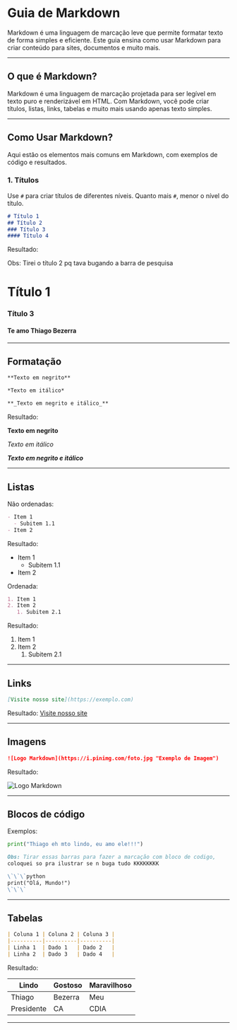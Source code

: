 # Guia de Markdown

Markdown é uma linguagem de marcação leve que permite formatar texto de forma simples e eficiente. Este guia ensina como usar Markdown para criar conteúdo para sites, documentos e muito mais.

---

## O que é Markdown?

Markdown é uma linguagem de marcação projetada para ser legível em texto puro e renderizável em HTML. Com Markdown, você pode criar títulos, listas, links, tabelas e muito mais usando apenas texto simples.

---

## Como Usar Markdown?

Aqui estão os elementos mais comuns em Markdown, com exemplos de código e resultados.

### 1. **Títulos**

Use `#` para criar títulos de diferentes níveis. Quanto mais `#`, menor o nível do título.

```markdown
# Título 1
## Título 2
### Título 3
#### Título 4
```
Resultado:

Obs: Tirei o título 2 pq tava bugando a barra de pesquisa

# Título 1
### Título 3
#### Te amo Thiago Bezerra

---

## Formatação

```markdown
**Texto em negrito**

*Texto em itálico*

**_Texto em negrito e itálico_**
```

Resultado:

**Texto em negrito**

*Texto em itálico*

**_Texto em negrito e itálico_**

---

## Listas

Não ordenadas:
```markdown
- Item 1
  - Subitem 1.1
- Item 2
```
Resultado:
- Item 1
  - Subitem 1.1
- Item 2

Ordenada:
```markdown
1. Item 1
2. Item 2
   1. Subitem 2.1
```

Resultado:

1. Item 1
2. Item 2
   1. Subitem 2.1

---

## Links

```markdown
[Visite nosso site](https://exemplo.com)
```

Resultado:
[Visite nosso site](https://www.youtube.com/watch?v=oW6jAljnBrI)

---

## Imagens

```markdown
![Logo Markdown](https://i.pinimg.com/foto.jpg "Exemplo de Imagem")
```

Resultado:

![Logo Markdown](https://i.pinimg.com/736x/b4/a0/39/b4a0395737596eea8a92800906052c90.jpg "Exemplo de Imagem")

---

## Blocos de código

Exemplos:

```python
print("Thiago eh mto lindo, eu amo ele!!!")
```

```markdown
Obs: Tirar essas barras para fazer a marcação com bloco de codigo, 
coloquei so pra ilustrar se n buga tudo KKKKKKKK

\`\`\`python
print("Olá, Mundo!")
\`\`\`
```

---

## Tabelas

```markdown
| Coluna 1 | Coluna 2 | Coluna 3 |
|----------|----------|----------|
| Linha 1  | Dado 1   | Dado 2   |
| Linha 2  | Dado 3   | Dado 4   |
```

Resultado:

| Lindo | Gostoso | Maravilhoso |
|----------|----------|----------|
| Thiago  | Bezerra   | Meu   |
| Presidente  | CA   | CDIA   |

---


